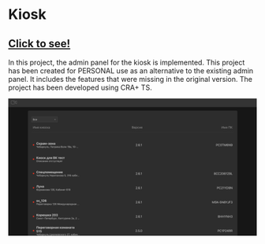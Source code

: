 # Kiosk
## [Click to see!](https://poldyaich97.github.io/admtalk/)
In this project, the admin panel for the kiosk is implemented.
This project has been created for PERSONAL use as an alternative to the existing admin panel. It includes the features that were missing in the original version. The project has been developed using CRA+ TS.

![Search implementation.](https://raw.githubusercontent.com/Poldyaich97/admtalk/master/img/talkMenu.png)
